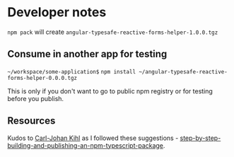 # Developer notes

`npm pack` will create `angular-typesafe-reactive-forms-helper-1.0.0.tgz`

## Consume in another app for testing

`~/workspace/some-application$` `npm install ~/angular-typesafe-reactive-forms-helper-0.0.0.tgz`

This is only if you don't want to go to public npm registry or for testing before you publish.

## Resources

Kudos to [Carl-Johan Kihl](https://itnext.io/@carljohan.kihl) as I followed these suggestions - [step-by-step-building-and-publishing-an-npm-typescript-package](https://itnext.io/step-by-step-building-and-publishing-an-npm-typescript-package-44fe7164964c).
